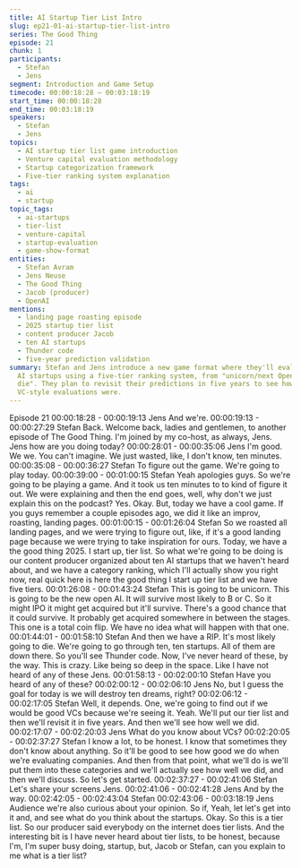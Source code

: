 ```yaml
---
title: AI Startup Tier List Intro
slug: ep21-01-ai-startup-tier-list-intro
series: The Good Thing
episode: 21
chunk: 1
participants:
  - Stefan
  - Jens
segment: Introduction and Game Setup
timecode: 00:00:18:28 – 00:03:18:19
start_time: 00:00:18:28
end_time: 00:03:18:19
speakers:
  - Stefan
  - Jens
topics:
  - AI startup tier list game introduction
  - Venture capital evaluation methodology
  - Startup categorization framework
  - Five-tier ranking system explanation
tags:
  - ai
  - startup
topic_tags:
  - ai-startups
  - tier-list
  - venture-capital
  - startup-evaluation
  - game-show-format
entities:
  - Stefan Avram
  - Jens Neuse
  - The Good Thing
  - Jacob (producer)
  - OpenAI
mentions:
  - landing page roasting episode
  - 2025 startup tier list
  - content producer Jacob
  - ten AI startups
  - Thunder code
  - five-year prediction validation
summary: Stefan and Jens introduce a new game format where they'll evaluate ten unknown
  AI startups using a five-tier ranking system, from "unicorn/next OpenAI" to "RIP/will
  die". They plan to revisit their predictions in five years to see how accurate their
  VC-style evaluations were.
---
```

Episode 21
00:00:18:28 - 00:00:19:13
Jens
And we're.
00:00:19:13 - 00:00:27:29
Stefan
Back. Welcome back, ladies and gentlemen, to another episode of The Good Thing. I'm joined
by my co-host, as always, Jens. Jens how are you doing today?
00:00:28:01 - 00:00:35:06
Jens
I'm good. We we. You can't imagine. We just wasted, like, I don't know, ten minutes.
00:00:35:08 - 00:00:36:27
Stefan
To figure out the game.
We're going to play today.
00:00:39:00 - 00:01:00:15
Stefan
Yeah apologies guys. So we're going to be playing a game. And it took us ten minutes to to kind
of figure it out. We were explaining and then the end goes, well, why don't we just explain this
on the podcast? Yes. Okay. But, today we have a cool game. If you guys remember a couple
episodes ago, we did it like an improv, roasting, landing pages.
00:01:00:15 - 00:01:26:04
Stefan
So we roasted all landing pages, and we were trying to figure out, like, if it's a good landing
page because we were trying to take inspiration for ours. Today, we have a the good thing 2025.
I start up, tier list. So what we're going to be doing is our content producer organized about ten
AI startups that we haven't heard about, and we have a category ranking, which I'll actually
show you right now, real quick here is here the good thing I start up tier list and we have five
tiers.
00:01:26:08 - 00:01:43:24
Stefan
This is going to be unicorn. This is going to be the new open AI. It will survive most likely to B or
C. So it might IPO it might get acquired but it'll survive. There's a good chance that it could
survive. It probably get acquired somewhere in between the stages. This one is a total coin flip.
We have no idea what will happen with that one.
00:01:44:01 - 00:01:58:10
Stefan
And then we have a RIP. It's most likely going to die. We're going to go through ten, ten
startups. All of them are down there. So you'll see Thunder code. Now, I've never heard of
these, by the way. This is crazy. Like being so deep in the space. Like I have not heard of any of
these Jens.
00:01:58:13 - 00:02:00:10
Stefan
Have you heard of any of these?
00:02:00:12 - 00:02:06:10
Jens
No, but I guess the goal for today is we will destroy ten dreams, right?
00:02:06:12 - 00:02:17:05
Stefan
Well, it depends. One, we're going to find out if we would be good VCs because we're seeing it.
Yeah. We'll put our tier list and then we'll revisit it in five years. And then we'll see how well we
did.
00:02:17:07 - 00:02:20:03
Jens
What do you know about VCs?
00:02:20:05 - 00:02:37:27
Stefan
I know a lot, to be honest. I know that sometimes they don't know about anything. So it'll be
good to see how good we do when we're evaluating companies. And then from that point, what
we'll do is we'll put them into these categories and we'll actually see how well we did, and then
we'll discuss. So let's get started.
00:02:37:27 - 00:02:41:06
Stefan
Let's share your screens Jens.
00:02:41:06 - 00:02:41:28
Jens
And by the way.
00:02:42:05 - 00:02:43:04
Stefan
00:02:43:06 - 00:03:18:19
Jens
Audience we're also curious about your opinion. So if, Yeah, let let's get into it and, and see
what do you think about the startups. Okay. So this is a tier list. So our producer said everybody
on the internet does tier lists. And the interesting bit is I have never heard about tier lists, to be
honest, because I'm, I'm super busy doing, startup, but, Jacob or Stefan, can you explain to me
what is a tier list?